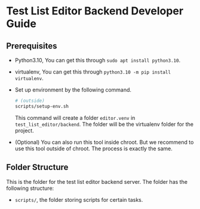 # Test List Editor Backend Developer Guide

## Prerequisites

* Python3.10, You can get this through `sudo apt install python3.10`.
* virtualenv, You can get this through `python3.10 -m pip install virtualenv`.
* Set up environment by the following command.

    ```sh
    # (outside)
    scripts/setup-env.sh
    ```

    This command will create a folder `editor.venv` in `test_list_editor/backend`. The folder will
    be the virtualenv folder for the project.

* (Optional) You can also run this tool inside chroot. But we recommend to use this tool outside of
chroot. The process is exactly the same.

## Folder Structure

This is the folder for the test list editor backend server. The folder has the following structure:

* `scripts/`, the folder storing scripts for certain tasks.

